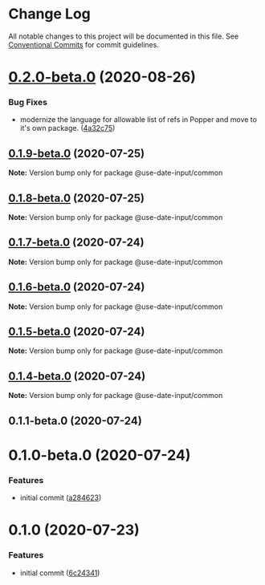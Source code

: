 # Change Log

All notable changes to this project will be documented in this file.
See [Conventional Commits](https://conventionalcommits.org) for commit guidelines.

# [0.2.0-beta.0](https://github.com/mark-tate/use-date-input/compare/@use-date-input/common@0.1.9-beta.0...@use-date-input/common@0.2.0-beta.0) (2020-08-26)


### Bug Fixes

* modernize the language for allowable list of refs in Popper and move to it's own package. ([4a32c75](https://github.com/mark-tate/use-date-input/commit/4a32c75691fa96cf9b57c5e4e21f4683d54d4688))





## [0.1.9-beta.0](https://github.com/mark-tate/use-date-input/compare/@use-date-input/common@0.1.8-beta.0...@use-date-input/common@0.1.9-beta.0) (2020-07-25)

**Note:** Version bump only for package @use-date-input/common





## [0.1.8-beta.0](https://github.com/mark-tate/use-date-input/compare/@use-date-input/common@0.1.7-beta.0...@use-date-input/common@0.1.8-beta.0) (2020-07-25)

**Note:** Version bump only for package @use-date-input/common





## [0.1.7-beta.0](https://github.com/mark-tate/use-date-input/compare/@use-date-input/common@0.1.6-beta.0...@use-date-input/common@0.1.7-beta.0) (2020-07-24)

**Note:** Version bump only for package @use-date-input/common





## [0.1.6-beta.0](https://github.com/mark-tate/use-date-input/compare/@use-date-input/common@0.1.5-beta.0...@use-date-input/common@0.1.6-beta.0) (2020-07-24)

**Note:** Version bump only for package @use-date-input/common





## [0.1.5-beta.0](https://github.com/mark-tate/use-date-input/compare/@use-date-input/common@0.1.4-beta.0...@use-date-input/common@0.1.5-beta.0) (2020-07-24)

**Note:** Version bump only for package @use-date-input/common





## [0.1.4-beta.0](https://github.com/mark-tate/use-date-input/compare/@use-date-input/common@0.1.1-beta.0...@use-date-input/common@0.1.4-beta.0) (2020-07-24)

**Note:** Version bump only for package @use-date-input/common





## 0.1.1-beta.0 (2020-07-24)



# 0.1.0-beta.0 (2020-07-24)


### Features

* initial commit ([a284623](https://github.com/mark-tate/use-date-input/commit/a28462354bf58de9f016176fec51ac80d2c2af60))





# 0.1.0 (2020-07-23)


### Features

* initial commit ([6c24341](https://github.com/mark-tate/use-date-input/commit/6c24341efc30d33d6248367ee6578831c7a975ad))
